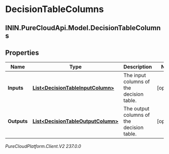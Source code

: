 # DecisionTableColumns

## ININ.PureCloudApi.Model.DecisionTableColumns

## Properties

|Name | Type | Description | Notes|
|------------ | ------------- | ------------- | -------------|
| **Inputs** | [**List&lt;DecisionTableInputColumn&gt;**](DecisionTableInputColumn) | The input columns of the decision table. | [optional] |
| **Outputs** | [**List&lt;DecisionTableOutputColumn&gt;**](DecisionTableOutputColumn) | The output columns of the decision table. | [optional] |



_PureCloudPlatform.Client.V2 237.0.0_
